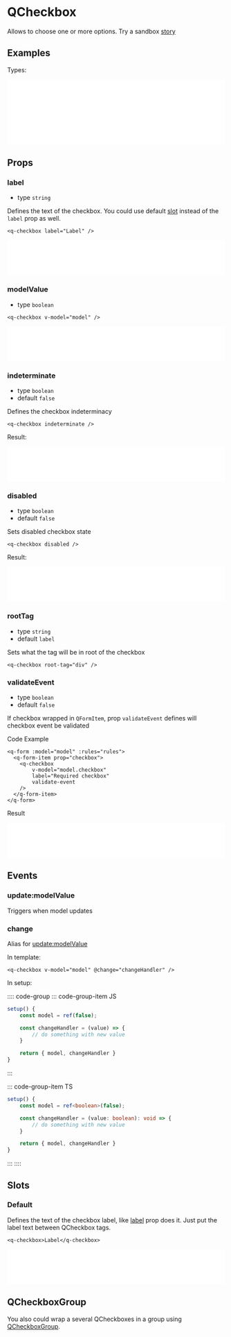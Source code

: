 # QCheckbox

Allows to choose one or more options. Try a sandbox [story](https://qui-max.netlify.app/?path=/story/components-qcheckbox--default)

## Examples

Types:

<iframe height="150" style="width: 100%;" scrolling="no" frameborder="no" src="/qui-max/QCheckbox/QCheckbox.html"></iframe>

## Props

### label

- type `string`

Defines the text of the checkbox. You could use default [slot](#slots) instead of the `label` prop as well.

```vue
<q-checkbox label="Label" />
```

<iframe height="80" style="width: 100%;" scrolling="no" frameborder="no" src="/qui-max/QCheckbox/label.html"></iframe>

### modelValue

- type `boolean`

```vue
<q-checkbox v-model="model" />
```

<iframe height="80" style="width: 100%;" scrolling="no" frameborder="no" src="/qui-max/QCheckbox/model.html"></iframe>

### indeterminate

- type `boolean`
- default `false`

Defines the checkbox indeterminacy

```vue
<q-checkbox indeterminate />
```

Result:

<iframe height="80" style="width: 100%;" scrolling="no" frameborder="no" src="/qui-max/QCheckbox/indeterminate.html"></iframe>

### disabled

- type `boolean`
- default `false`

Sets disabled checkbox state

```vue
<q-checkbox disabled />
```

Result:

<iframe height="80" style="width: 100%;" scrolling="no" frameborder="no" src="/qui-max/QCheckbox/disabled.html"></iframe>

### rootTag

- type `string`
- default `label`

Sets what the tag will be in root of the checkbox

```vue
<q-checkbox root-tag="div" />
```

### validateEvent

- type `boolean`
- default `false`

If checkbox wrapped in `QFormItem`, prop `validateEvent` defines will checkbox event be validated

Code Example

```vue {6}
<q-form :model="model" :rules="rules">
  <q-form-item prop="checkbox">
    <q-checkbox
        v-model="model.checkbox"
        label="Required checkbox"
        validate-event
    />
  </q-form-item>
</q-form>
```

Result

<iframe height="80" style="width: 100%;" scrolling="no" frameborder="no" src="/qui-max/QCheckbox/validate.html"></iframe>

## Events

### update:modelValue

Triggers when model updates

### change

Alias for [update:modelValue](#update-modelvalue)

In template:

```vue
<q-checkbox v-model="model" @change="changeHandler" />
```

In setup:

:::: code-group
::: code-group-item JS

```js
setup() {
    const model = ref(false);

    const changeHandler = (value) => {
        // do something with new value
    }

    return { model, changeHandler }
}
```

:::

::: code-group-item TS

```ts
setup() {
    const model = ref<boolean>(false);

    const changeHandler = (value: boolean): void => {
        // do something with new value
    }

    return { model, changeHandler }
}
```

:::
::::

## Slots

### Default

Defines the text of the checkbox label, like [label](#label) prop does it. Just put the label text between QCheckbox tags.

```vue
<q-checkbox>Label</q-checkbox>
```

<iframe height="80" style="width: 100%;" scrolling="no" frameborder="no" src="/qui-max/QCheckbox/label.html"></iframe>

## QCheckboxGroup

You also could wrap a several QCheckboxes in a group using [QCheckboxGroup](/qui-max/components/QCheckboxGroup).
